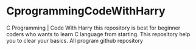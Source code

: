 # CprogrammingCodeWithHarry

C Programming | Code With Harry
this repository is best for beginner coders who wants to learn C language from starting. This repository help you to clear your basics.
All program github repository
